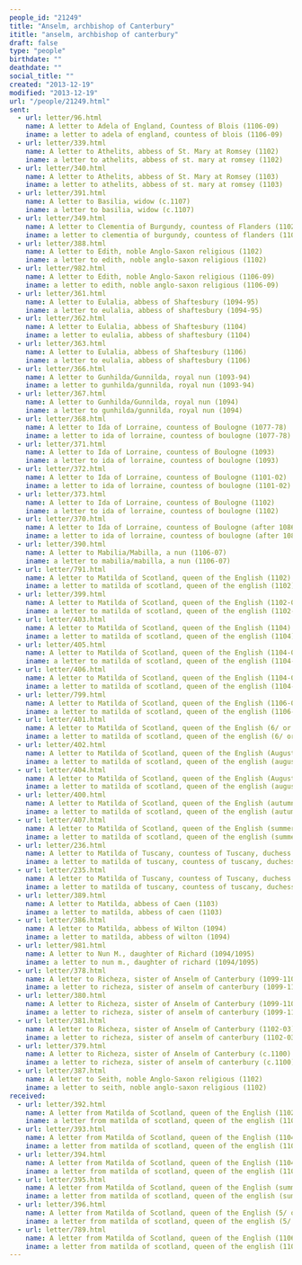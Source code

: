 ```yaml
---
people_id: "21249"
title: "Anselm, archbishop of Canterbury"
ititle: "anselm, archbishop of canterbury"
draft: false
type: "people"
birthdate: ""
deathdate: ""
social_title: ""
created: "2013-12-19"
modified: "2013-12-19"
url: "/people/21249.html"
sent:
  - url: letter/96.html
    name: A letter to Adela of England, Countess of Blois (1106-09)
    iname: a letter to adela of england, countess of blois (1106-09)
  - url: letter/339.html
    name: A letter to Athelits, abbess of St. Mary at Romsey (1102)
    iname: a letter to athelits, abbess of st. mary at romsey (1102)
  - url: letter/340.html
    name: A letter to Athelits, abbess of St. Mary at Romsey (1103)
    iname: a letter to athelits, abbess of st. mary at romsey (1103)
  - url: letter/391.html
    name: A letter to Basilia, widow (c.1107)
    iname: a letter to basilia, widow (c.1107)
  - url: letter/349.html
    name: A letter to Clementia of Burgundy, countess of Flanders (1102)
    iname: a letter to clementia of burgundy, countess of flanders (1102)
  - url: letter/388.html
    name: A letter to Edith, noble Anglo-Saxon religious (1102)
    iname: a letter to edith, noble anglo-saxon religious (1102)
  - url: letter/982.html
    name: A letter to Edith, noble Anglo-Saxon religious (1106-09)
    iname: a letter to edith, noble anglo-saxon religious (1106-09)
  - url: letter/361.html
    name: A letter to Eulalia, abbess of Shaftesbury (1094-95)
    iname: a letter to eulalia, abbess of shaftesbury (1094-95)
  - url: letter/362.html
    name: A letter to Eulalia, abbess of Shaftesbury (1104)
    iname: a letter to eulalia, abbess of shaftesbury (1104)
  - url: letter/363.html
    name: A letter to Eulalia, abbess of Shaftesbury (1106)
    iname: a letter to eulalia, abbess of shaftesbury (1106)
  - url: letter/366.html
    name: A letter to Gunhilda/Gunnilda, royal nun (1093-94)
    iname: a letter to gunhilda/gunnilda, royal nun (1093-94)
  - url: letter/367.html
    name: A letter to Gunhilda/Gunnilda, royal nun (1094)
    iname: a letter to gunhilda/gunnilda, royal nun (1094)
  - url: letter/368.html
    name: A letter to Ida of Lorraine, countess of Boulogne (1077-78)
    iname: a letter to ida of lorraine, countess of boulogne (1077-78)
  - url: letter/371.html
    name: A letter to Ida of Lorraine, countess of Boulogne (1093)
    iname: a letter to ida of lorraine, countess of boulogne (1093)
  - url: letter/372.html
    name: A letter to Ida of Lorraine, countess of Boulogne (1101-02)
    iname: a letter to ida of lorraine, countess of boulogne (1101-02)
  - url: letter/373.html
    name: A letter to Ida of Lorraine, countess of Boulogne (1102)
    iname: a letter to ida of lorraine, countess of boulogne (1102)
  - url: letter/370.html
    name: A letter to Ida of Lorraine, countess of Boulogne (after 1086)
    iname: a letter to ida of lorraine, countess of boulogne (after 1086)
  - url: letter/390.html
    name: A letter to Mabilia/Mabilla, a nun (1106-07)
    iname: a letter to mabilia/mabilla, a nun (1106-07)
  - url: letter/791.html
    name: A letter to Matilda of Scotland, queen of the English (1102)
    iname: a letter to matilda of scotland, queen of the english (1102)
  - url: letter/399.html
    name: A letter to Matilda of Scotland, queen of the English (1102-03)
    iname: a letter to matilda of scotland, queen of the english (1102-03)
  - url: letter/403.html
    name: A letter to Matilda of Scotland, queen of the English (1104)
    iname: a letter to matilda of scotland, queen of the english (1104)
  - url: letter/405.html
    name: A letter to Matilda of Scotland, queen of the English (1104-05)
    iname: a letter to matilda of scotland, queen of the english (1104-05)
  - url: letter/406.html
    name: A letter to Matilda of Scotland, queen of the English (1104-05)
    iname: a letter to matilda of scotland, queen of the english (1104-05)
  - url: letter/799.html
    name: A letter to Matilda of Scotland, queen of the English (1106-07)
    iname: a letter to matilda of scotland, queen of the english (1106-07)
  - url: letter/401.html
    name: A letter to Matilda of Scotland, queen of the English (6/ or 7/1103)
    iname: a letter to matilda of scotland, queen of the english (6/ or 7/1103)
  - url: letter/402.html
    name: A letter to Matilda of Scotland, queen of the English (August 1103)
    iname: a letter to matilda of scotland, queen of the english (august 1103)
  - url: letter/404.html
    name: A letter to Matilda of Scotland, queen of the English (August 1104)
    iname: a letter to matilda of scotland, queen of the english (august 1104)
  - url: letter/400.html
    name: A letter to Matilda of Scotland, queen of the English (autumn 1102)
    iname: a letter to matilda of scotland, queen of the english (autumn 1102)
  - url: letter/407.html
    name: A letter to Matilda of Scotland, queen of the English (summer 1106)
    iname: a letter to matilda of scotland, queen of the english (summer 1106)
  - url: letter/236.html
    name: A letter to Matilda of Tuscany, countess of Tuscany, duchess of Lorraine
    iname: a letter to matilda of tuscany, countess of tuscany, duchess of lorraine
  - url: letter/235.html
    name: A letter to Matilda of Tuscany, countess of Tuscany, duchess of Lorraine (1104)
    iname: a letter to matilda of tuscany, countess of tuscany, duchess of lorraine (1104)
  - url: letter/389.html
    name: A letter to Matilda, abbess of Caen (1103)
    iname: a letter to matilda, abbess of caen (1103)
  - url: letter/386.html
    name: A letter to Matilda, abbess of Wilton (1094)
    iname: a letter to matilda, abbess of wilton (1094)
  - url: letter/981.html
    name: A letter to Nun M., daughter of Richard (1094/1095)
    iname: a letter to nun m., daughter of richard (1094/1095)
  - url: letter/378.html
    name: A letter to Richeza, sister of Anselm of Canterbury (1099-1100)
    iname: a letter to richeza, sister of anselm of canterbury (1099-1100)
  - url: letter/380.html
    name: A letter to Richeza, sister of Anselm of Canterbury (1099-1100)
    iname: a letter to richeza, sister of anselm of canterbury (1099-1100)
  - url: letter/381.html
    name: A letter to Richeza, sister of Anselm of Canterbury (1102-03)
    iname: a letter to richeza, sister of anselm of canterbury (1102-03)
  - url: letter/379.html
    name: A letter to Richeza, sister of Anselm of Canterbury (c.1100)
    iname: a letter to richeza, sister of anselm of canterbury (c.1100)
  - url: letter/387.html
    name: A letter to Seith, noble Anglo-Saxon religious (1102)
    iname: a letter to seith, noble anglo-saxon religious (1102)
received:
  - url: letter/392.html
    name: A letter from Matilda of Scotland, queen of the English (1102-03)
    iname: a letter from matilda of scotland, queen of the english (1102-03)
  - url: letter/393.html
    name: A letter from Matilda of Scotland, queen of the English (1104)
    iname: a letter from matilda of scotland, queen of the english (1104)
  - url: letter/394.html
    name: A letter from Matilda of Scotland, queen of the English (1104)
    iname: a letter from matilda of scotland, queen of the english (1104)
  - url: letter/395.html
    name: A letter from Matilda of Scotland, queen of the English (summer 1106)
    iname: a letter from matilda of scotland, queen of the english (summer 1106)
  - url: letter/396.html
    name: A letter from Matilda of Scotland, queen of the English (5/ or 6/1106)
    iname: a letter from matilda of scotland, queen of the english (5/ or 6/1106)
  - url: letter/789.html
    name: A letter from Matilda of Scotland, queen of the English (1106, June)
    iname: a letter from matilda of scotland, queen of the english (1106, june)
---
```

